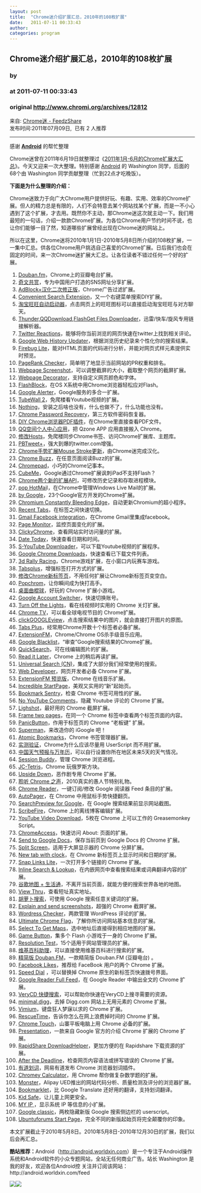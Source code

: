 ```yaml
---
layout: post
title:  "Chrome迷介绍扩展汇总，2010年的108枚扩展"
date:   2011-07-11 00:33:43
author: 
categories: program
---
```


## Chrome迷介绍扩展汇总，2010年的108枚扩展
### by 
### at 2011-07-11 00:33:43
### original <http://www.chromi.org/archives/12812>

<p>来自: <a href="http://www.feedzshare.com/b/747902/2">Chrome迷 - FeedzShare</a>  
<br>发布时间:2011年07月09日,  已有 2 人推荐 </p>
<hr><div><p>感谢 <strong><a href="http://android.worldxin.com/">Android</a></strong> 的帮忙整理</p>
<p>Chrome迷曾在2011年6月19日就整理过《<a href="http://www.chromi.org/archives/12637">2011年1月-6月的Chrome扩展大汇总</a>》。今天又迎来一次大整理。特别感谢 <a href="http://android.worldxin.com">Android</a> 的 Washington 同学，后面的68个由 Washington 同学贡献整理（忙到22点才吃晚饭）。</p>
<p><strong>下面是为什么整理的介绍：</strong></p>
<p>Chrome迷致力于向广大Chrome用户提供好玩、有趣、实用、效率的Chrome扩展。但人的精力总是有限的，人们不会特意去某个网站找某个扩展，而是一不小心遇到了这个扩展，才去用。既然你不主动，那Chrome迷这次就主动一下。我们用最短的一句话，介绍一款款Chrome扩展。为各位Chrome用户节约时间不说，也让你们能够一目了然，知道哪些扩展曾经出现在Chrome迷的网站上。</p>
<p>所以在这里，Chrome迷将2010年1月1日-2010年5月8日所介绍的108枚扩展，一一集中汇总。供各位Chrome用户挑选自己喜爱的Chrome扩展。日后我们也会在固定的时间，来一次Chrome迷扩展大汇总。让各位读者不错过任何一个好的扩展。</p>
<ol>
<li><a href="http://www.chromi.org/archives/2786">Douban.fm</a>，Chrome上的豆瓣电台扩展。</li>
<li><a href="http://www.chromi.org/archives/2778">奇文共赏</a>，专为中国用户打造的SNS网址分享扩展。</li>
<li><a href="http://www.chromi.org/archives/2758">AdBlock+汉化二次修正版</a>，Chrome广告过滤扩展。</li>
<li><a href="http://www.chromi.org/archives/2689">Convenient Search Extension</a>，又一个右键菜单搜索DIY扩展。</li>
<li><a href="http://www.chromi.org/archives/2685">淘宝旺旺自动启动器</a>，点击网页上的旺旺图标可以直接启动淘宝旺旺与对方聊天。</li>
<li><a href="http://www.chromi.org/archives/2682">Thunder,QQDownload,FlashGet Files Downloader</a>，迅雷/快车/旋风专用链接解析器。</li>
<li><a href="http://www.chromi.org/archives/3039">Twitter Reactions</a>，能够将你当前浏览的网页快速在twitter上找到相关评论。</li>
<li><a href="http://www.chromi.org/archives/2981">Google Web History Updater</a>，根据浏览历史纪录来个性化你的搜索结果。</li>
<li><a href="http://www.chromi.org/archives/2971">Firebug Lite</a>，能对HTML页面的代码进行分析，并能对网页式样元素提供实时预览。</li>
<li><a href="http://www.chromi.org/archives/2956">PageRank Checker</a>，简单明了地显示当前网站的PR权重和排名。</li>
<li><a href="http://www.chromi.org/archives/2944">Webpage Screenshot</a>，可以调整截屏的大小，截取整个网页的截屏扩展。</li>
<li><a href="http://www.chromi.org/archives/2920">Webpage Decorator</a>，支持自定义网页颜色和字体。</li>
<li><a href="http://www.chromi.org/archives/2908">FlashBlock</a>，在OS X系统中用Chrome浏览器轻松应对Flash。</li>
<li><a href="http://www.chromi.org/archives/2869">Google Alerter</a>，Google服务的多合一扩展。</li>
<li><a href="http://www.chromi.org/archives/2830">TubeWall 2</a>，免爬楼看Youtube视频的扩展。</li>
<li><a href="http://www.chromi.org/archives/2811">Nothing</a>，安装之后啥也没有，什么也做不了，什么功能也没有。</li>
<li><a href="http://www.chromi.org/archives/3312">Chrome Password Recovery</a>，第三方软件密码恢复器。</li>
<li><a href="http://www.chromi.org/archives/3306">DIY Chrome浏览器PDF插件</a>，在Chrome里直接查看PDF文件。</li>
<li><a href="http://www.chromi.org/archives/3288">QQ空间个人中心应用</a>，把 Qzone APP 应用直接搬入 Chrome。</li>
<li><a href="http://www.chromi.org/archives/3261">修改Hosts</a>，免爬楼同步Chrome书签、访问Chrome扩展库、主题库。</li>
<li><a href="http://www.chromi.org/archives/3235">PBTweet+</a>，强大到爆的twitter.com增强。</li>
<li><a href="http://www.chromi.org/archives/3129">Chrome手势扩展Mouse Stroke更新</a>，由Chrome迷完成汉化。</li>
<li><a href="http://www.chromi.org/archives/3126">Chrome Buzz</a>，在任意页面阅读Buzz的扩展。</li>
<li><a href="http://www.chromi.org/archives/3069">Chromepad</a>，小巧的Chrome记事本。</li>
<li><a href="http://www.chromi.org/archives/3056">CubeMe</a>，Google通过Chrome扩展讽刺iPad不支持Flash？</li>
<li><a href="http://www.chromi.org/archives/3421">Chrome两个新的扩展API</a>，可修改历史记录和存取进程模块。</li>
<li><a href="http://www.chromi.org/archives/3379">pop HotMai</a>l，在Chrome中管理Windows Live Mail的扩展。</li>
<li><a href="http://www.chromi.org/archives/3339">by Google</a>，23个Google官方开发的Chrome扩展。</li>
<li><a href="http://www.chromi.org/archives/3328">Chromium Constantly Bleeding Edge</a>，自动更新Chromium的超小程序。</li>
<li><a href="http://www.chromi.org/archives/3323">Recent Tabs</a>，在标签之间快速切换。</li>
<li><a href="http://www.chromi.org/archives/3316">Gmail Facebook integration</a>，在Chrome Gmail里集成facebook。</li>
<li><a href="http://www.chromi.org/archives/3626">Page Monitor</a>，监控页面变化的扩展。</li>
<li><a href="http://www.chromi.org/archives/3619">ClickyChrome</a>，查看网站实时访问量的扩展。</li>
<li><a href="http://www.chromi.org/archives/3537">Date Today</a>，快速查看日期和时间。</li>
<li><a href="http://www.chromi.org/archives/3534">S-YouTube Downloader</a>，可以下载Youtube视频的扩展程序。</li>
<li><a href="http://www.chromi.org/archives/3523">Google Chrome Downloads</a>，快速查看已下载文件列表。</li>
<li><a href="http://www.chromi.org/archives/3516">3d Rally Racing</a>，Chrome游戏扩展，在小窗口内玩赛车游戏。</li>
<li><a href="http://www.chromi.org/archives/3512">Tabsplus</a>，增强标签打开方式的扩展。</li>
<li><a href="http://www.chromi.org/archives/3503">修改Chrome新标签页</a>，不用任何扩展让Chrome新标签页变空白。</li>
<li><a href="http://www.chromi.org/archives/3819">Popchrom</a>，让你瞬间成为快打高手。</li>
<li><a href="http://www.chromi.org/archives/3811">桌面曲棍球</a>，好玩的 Chrome 扩展小游戏。</li>
<li><a href="http://www.chromi.org/archives/3802">Google Account Switcher</a>，快速切换账号。</li>
<li><a href="http://www.chromi.org/archives/3798">Turn Off the Lights</a>，看在线视频时实用的 Chrome 关灯扩展。</li>
<li><a href="http://www.chromi.org/archives/3783">Chrome TV</a>，可以看全球电视节目的 Chrome扩展。</li>
<li><a href="http://www.chromi.org/archives/3780">clickGOOGLEview</a>，点击搜索结果中的图片，就会直接打开图片的原图。</li>
<li><a href="http://www.chromi.org/archives/3773">Tabs Plus</a>，经常用Chrome开数十个标签者必备扩展。</li>
<li><a href="http://www.chromi.org/archives/3721">ExtensionFM</a>，Chrome/Chrome OS杀手级音乐应用。</li>
<li><a href="http://www.chromi.org/archives/3688">Google Blacklist</a>，“审查”Google搜索结果的Chrome扩展。</li>
<li><a href="http://www.chromi.org/archives/3965">QuickSearch</a>，可在线编辑图片的扩展。</li>
<li><a href="http://www.chromi.org/archives/3942">Read it Later</a>，Chrome 上的稍后再读扩展。</li>
<li><a href="http://www.chromi.org/archives/3922">Universal Search (CN)</a>，集成了大部分我们经常使用的搜索。</li>
<li><a href="http://www.chromi.org/archives/3897">Web Developer</a>，网页开发者必备 Chrome 扩展。</li>
<li><a href="http://www.chromi.org/archives/3882">ExtensionFM 预览版</a>，Chrome 在线音乐扩展。</li>
<li><a href="http://www.chromi.org/archives/3873">Incredible StartPage</a>，美观又实用的“新”起始页。</li>
<li><a href="http://www.chromi.org/archives/3865">Bookmark Sentry</a>，检查 Chrome 书签可用性的扩展。</li>
<li><a href="http://www.chromi.org/archives/3849">No YouTube Comments</a>，隐藏 Youtube 评论的 Chrome 扩展。</li>
<li><a href="http://www.chromi.org/archives/3833">Lighshot</a>，最好用的 Chrome 截屏扩展。</li>
<li><a href="http://www.chromi.org/archives/3823">Frame two pages</a>，在同一个 Chrome 标签中查看两个标签页面的内容。</li>
<li><a href="http://www.chromi.org/archives/4120">PanicButton</a>，作用于标签页的 Chrome “老板键” 扩展。</li>
<li><a href="http://www.chromi.org/archives/4084">Superman</a>，来改造你的 iGoogle 吧！</li>
<li><a href="http://www.chromi.org/archives/4080">Atomic Bookmarks</a>，Chrome 书签管理器扩展。</li>
<li><a href="http://www.chromi.org/archives/4047">实测验证</a>，Chrome为什么应该尽量用 UserScript 而不用扩展。</li>
<li><a href="http://www.chromi.org/archives/4043">中国天气预报与万年历</a>，可以自行设置你所在地区未来5天的天气情况。</li>
<li><a href="http://www.chromi.org/archives/4026">Session Buddy</a>，管理 Chrome 浏览进程。</li>
<li><a href="http://www.chromi.org/archives/4018">JC-Tetris</a>，Chrome 玩俄罗斯方块。</li>
<li><a href="http://www.chromi.org/archives/4007">Upside Down</a>，恶作剧专用 Chrome 扩展。</li>
<li><a href="http://www.chromi.org/archives/4002">聆听 Chrome 之声</a>，2010真实的愚人节特别礼物。</li>
<li><a href="http://www.chromi.org/archives/3979">Chrome Reader</a>，一键订阅/修改 Google 阅读器 Feed 条目的扩展。</li>
<li><a href="http://www.chromi.org/archives/4268">AutoPager</a>，在 Chrome 中用鼠标手势快捷翻页。</li>
<li><a href="http://www.chromi.org/archives/4263">SearchPreview for Google</a>，在 Google 搜索结果前显示网站截图。</li>
<li><a href="http://www.chromi.org/archives/4246">ScribeFire</a>，Chrome 上的离线博客编辑扩展。</li>
<li><a href="http://www.chromi.org/archives/4236">YouTube Video Download</a>，5枚在 Chrome 上可以工作的 Greasemonkey Script。</li>
<li><a href="http://www.chromi.org/archives/4219">ChromeAccess</a>，快速访问 About: 页面的扩展。</li>
<li><a href="http://www.chromi.org/archives/4214">Send to Google Docs</a>，保存当前页到 Google Docs 的 Chrome 扩展。</li>
<li><a href="http://www.chromi.org/archives/4205">Split Screen</a>，适用于大屏显示器的 Chrome 分屏扩展。</li>
<li><a href="http://www.chromi.org/archives/4183">New tab with clock</a>，在 Chrome 新标签页上显示时间和日期的扩展。</li>
<li><a href="http://www.chromi.org/archives/4166">Snap Links Lite</a>，一次打开多个链接的 Chrome 扩展。</li>
<li><a href="http://www.chromi.org/archives/4126">Inline Search &amp; Lookup</a>，在内嵌网页中查看搜索结果或词典翻译内容的扩展。</li>
<li><a href="http://www.chromi.org/archives/4369">谷歌地图 + 生活通</a>，不离开当前页面，就能方便的搜索世界各地的地图。</li>
<li><a href="http://www.chromi.org/archives/4330">View Thru</a>，查看短址真实地址。</li>
<li><a href="http://www.chromi.org/archives/4319">胡萝卜搜索</a>，可使用 Google 搜索任意关键词的扩展。</li>
<li><a href="http://www.chromi.org/archives/4312">Explain and send screenshots</a>，超强的 Chrome 截屏扩展。</li>
<li><a href="http://www.chromi.org/archives/4284">Wordress Checker</a>，两款管理 WordPress 评论的扩展。</li>
<li><a href="http://www.chromi.org/archives/4281">Ultimate Chrome Flag</a>，了解你所访问网站基本信息的扩展。</li>
<li><a href="http://www.chromi.org/archives/4278">Select To Get Maps</a>，选中地址后直接得到相应地图的扩展。</li>
<li><a href="http://www.chromi.org/archives/4272">Game Button</a>，集多个 Flash 小游戏于一身的 Chrome 扩展。</li>
<li><a href="http://www.chromi.org/archives/4487">Resolution Test</a>，15个适用于网站管理员的扩展。</li>
<li><a href="http://www.chromi.org/archives/4483">维基百科助理</a>，可以直接使用维基百科进行搜索的扩展。<span></span></li>
<li><a href="http://www.chromi.org/archives/4475">精简版 Douban.FM</a>，一款精简版 Douban.FM (豆瓣电台) 。</li>
<li><a href="http://www.chromi.org/archives/4470">Facebook Likes</a>，推荐给 FaceBook 用户的两个 Chrome 扩展。</li>
<li><a href="http://www.chromi.org/archives/4452">Speed Dial</a> ，可以替换掉 Chrome 原生的新标签页快速拨号界面。</li>
<li><a href="http://www.chromi.org/archives/4448">Google Reader Full Feed</a>，在 Google Reader 中输出全文的 Chrome 扩展。</li>
<li><a href="http://www.chromi.org/archives/4426">VeryCD 快捷搜索</a>，可以帮助你快速在VeryCD上搜寻需要的资源。</li>
<li><a href="http://www.chromi.org/archives/4398">minimal.digg</a>，去掉 Digg.com 网站上无用元素的 Chrome 扩展。</li>
<li><a href="http://www.chromi.org/archives/4391">Vimium</a>，键盘狂人梦寐以求的 Chrome 扩展。</li>
<li><a href="http://www.chromi.org/archives/4386">RescueTime</a>，告诉你怎么在网上浪费掉时间的 Chrome 扩展。</li>
<li><a href="http://www.chromi.org/archives/4592">Chrome Touch</a>，山寨平板电脑上用 Chrome 必备的扩展。</li>
<li><a href="http://www.chromi.org/archives/4589">Presentation</a>，一款来自 Google 官方的介绍 Chrome 扩展的 Chrome 扩展。</li>
<li><a href="http://www.chromi.org/archives/4581">RapidShare DownloadHelper</a>，更加方便的在 Rapidshare 下载资源的扩展。</li>
<li><a href="http://www.chromi.org/archives/4570">After the Deadline</a>，检查网页内容语法或拼写错误的 Chrome 扩展。</li>
<li><a href="http://www.chromi.org/archives/4565">有道划词</a>，网易有道发布 Chrome 浏览器划词插件。</li>
<li><a href="http://www.chromi.org/archives/4562">Chromey Calculator</a>，用 Chrome 帮你做复杂数学题的扩展。</li>
<li><a href="http://www.chromi.org/archives/4558">Monster</a>，Alipay UED推出的网站代码分析、质量检测及评分的浏览器扩展。</li>
<li><a href="http://www.chromi.org/archives/4515">Bookmarklet</a>，比 Google Translate 还好用的翻译，支持划词翻译。</li>
<li><a href="http://www.chromi.org/archives/4499">Kid Safe</a>，让儿童上网更安全。</li>
<li><a href="http://www.chromi.org/archives/4494">MY IP </a>，显示系统 IP 等信息的小扩展。</li>
<li><a href="http://www.chromi.org/archives/4612">Google classic</a>，两枚隐藏新版 Google 搜索侧边栏的 userscript。</li>
<li><a href="http://www.chromi.org/archives/4602">Ubuntuforums Start Page</a>，完全不同的新版起始页将完全颠覆你的印象。</li>
</ol>
<p>本文扩展截止于2010年5月8日。2010年5月8日-2010年12月30日的扩展，我们以后会再汇总。</p>
<p><span><strong>酷站推荐：</strong></span>Android（<a href="http://android.worldxin.com">http://android.worldxin.com</a>）是一个专注于Android操作系统和Android软件的小众专题网站，全站无任何商业广告。站长 Washington 是我的好友，欢迎各位Android控 关注并订阅该网站：http://android.worldxin.com/feed</p></div><img src="http://img.tongji.linezing.com/1017243/tongji.gif"><img src="http://img.tongji.linezing.com/855372/tongji.gif">